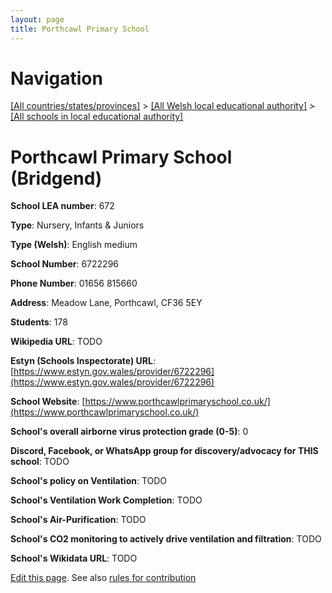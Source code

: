 ```yaml
---
layout: page
title: Porthcawl Primary School
---
```

# Navigation

[[All countries/states/provinces]](../../..) > [[All Welsh local educational authority]](../..) > [[All schools in local educational authority]](..)

# Porthcawl Primary School (Bridgend)

**School LEA number**: 672

**Type**: Nursery, Infants & Juniors

**Type (Welsh)**: English medium

**School Number**: 6722296

**Phone Number**: 01656 815660

**Address**: Meadow Lane, Porthcawl, CF36 5EY

**Students**: 178

**Wikipedia URL**: TODO

**Estyn (Schools Inspectorate) URL**: [https://www.estyn.gov.wales/provider/6722296](https://www.estyn.gov.wales/provider/6722296)

**School Website**: [https://www.porthcawlprimaryschool.co.uk/](https://www.porthcawlprimaryschool.co.uk/)

**School's overall airborne virus protection grade (0-5)**: 0

**Discord, Facebook, or WhatsApp group for discovery/advocacy for THIS school**: TODO

**School's policy on Ventilation**: TODO

**School's Ventilation Work Completion**: TODO

**School's Air-Purification**: TODO

**School's CO2 monitoring to actively drive ventilation and filtration**: TODO

**School's Wikidata URL**: TODO




[Edit this page](https://github.com/ventilate-schools/Wales/edit/prif/./Bridgend/Porthcawl_Primary_School.md). See also [rules for contribution](../../../contribution-rules/)